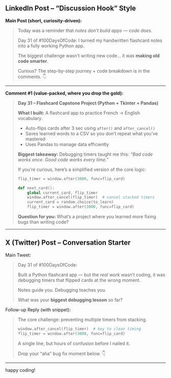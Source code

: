 ## **LinkedIn Post – “Discussion Hook” Style**

**Main Post (short, curiosity-driven):**

> Today was a reminder that *notes don’t build apps — code does.*
>
> Day 31 of #100DaysOfCode: I turned my handwritten flashcard notes into a fully working Python app.
>
> The biggest challenge wasn’t writing new code… it was **making old code smarter**.
>
> Curious? The step-by-step journey + code breakdown is in the comments. 👇

---

**Comment #1 (value-packed, where you drop the gold):**

> **Day 31 – Flashcard Capstone Project (Python + Tkinter + Pandas)**
>
> **What I built:**
> A flashcard app to practice French → English vocabulary.
>
> * Auto-flips cards after 3 sec using `after()` and `after_cancel()`
> * Saves learned words to a CSV so you don’t repeat what you’ve mastered
> * Uses Pandas to manage data efficiently
>
> **Biggest takeaway:**
> Debugging timers taught me this:
> *“Bad code works once. Good code works every time.”*
>
> If you're curious, here’s a simplified version of the core logic:
>
> ```python
> flip_timer = window.after(3000, func=flip_card)
>
> def next_card():
>     global current_card, flip_timer
>     window.after_cancel(flip_timer)  # cancel stacked timers
>     current_card = random.choice(to_learn)
>     flip_timer = window.after(3000, func=flip_card)
> ```
>
> **Question for you:**
> What’s a project where you learned more fixing bugs than writing code?

---

## **X (Twitter) Post – Conversation Starter**

Main Tweet:

> Day 31 of #100DaysOfCode:
>
> Built a Python flashcard app — but the *real work* wasn’t coding, it was debugging timers that flipped cards at the wrong moment.
>
> Notes guide you. Debugging teaches you.
>
> What was your **biggest debugging lesson** so far?

Follow-up Reply (with snippet):

> The core challenge: preventing multiple timers from stacking.
>
> ```python
> window.after_cancel(flip_timer)  # key to clean timing
> flip_timer = window.after(3000, func=flip_card)
> ```
>
> A single line, but hours of confusion before I nailed it.
>
> Drop your “aha” bug fix moment below. 👇

---
happy coding!

